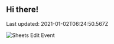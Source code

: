 ## Hi there!

Last updated: 2021-01-02T06:24:50.567Z

![Sheets Edit Event](https://en1t1jt2c6ghd7u.m.pipedream.net)
